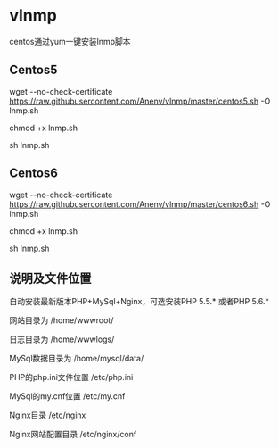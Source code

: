 # vlnmp
centos通过yum一键安装lnmp脚本

## Centos5

wget --no-check-certificate https://raw.githubusercontent.com/Anenv/vlnmp/master/centos5.sh -O lnmp.sh

chmod +x lnmp.sh

sh lnmp.sh


## Centos6

wget --no-check-certificate https://raw.githubusercontent.com/Anenv/vlnmp/master/centos6.sh -O lnmp.sh

chmod +x lnmp.sh

sh lnmp.sh

## 说明及文件位置

自动安装最新版本PHP+MySql+Nginx，可选安装PHP 5.5.* 或者PHP 5.6.*

网站目录为 /home/wwwroot/

日志目录为 /home/wwwlogs/

MySql数据目录为 /home/mysql/data/

PHP的php.ini文件位置 /etc/php.ini

MySql的my.cnf位置 /etc/my.cnf

Nginx目录 /etc/nginx

Nginx网站配置目录 /etc/nginx/conf
